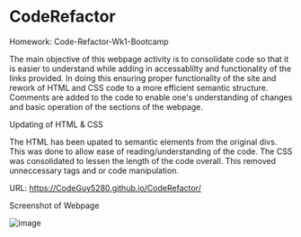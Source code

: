 # CodeRefactor
Homework: Code-Refactor-Wk1-Bootcamp

The main objective of this webpage activity is to consolidate code so that it is easier to understand while adding in accessablilty and functionality of the links provided.
In doing this ensuring proper functionality of the site and rework of HTML and CSS code to a more efficient semantic structure. 
Comments are added to the code to enable one's understanding of changes and basic operation of the sections of the webpage.

Updating of HTML & CSS

The HTML has been upated to semantic elements from the original divs. This was done to allow ease of reading/understanding of the code.
The CSS was consolidated to lessen the length of the code overall. This removed unneccessary tags and or code manipulation. 

URL: https://CodeGuy5280.github.io/CodeRefactor/

Screenshot of Webpage

![image](https://user-images.githubusercontent.com/68485707/94380120-6c5bb580-00f1-11eb-9011-5fbd8b024f02.png)
